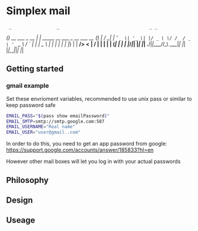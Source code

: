 # Simplex mail
     _                 _                                  _ _ 
 ___(_)_ __ ___  _ __ | | _____  __   ___ _ __ ___   __ _(_) |
/ __| | '_ ` _ \| '_ \| |/ _ \ \/ /  / _ \ '_ ` _ \ / _` | | |
\__ \ | | | | | | |_) | |  __/>  <  |  __/ | | | | | (_| | | |
|___/_|_| |_| |_| .__/|_|\___/_/\_\  \___|_| |_| |_|\__,_|_|_|
                |_|                                           


## Getting started

### gmail example

Set these envrioment variables, recommended to use unix pass or similar to keep password safe
```bash
EMAIL_PASS="$(pass show emailPassword)"
EMAIL_SMTP=smtp://smtp.google.com:587
EMAIL_USERNAME="Real name"
EMAIL_USER="user@gmail..com"
```

In order to do this, you need to get an app password from google:
https://support.google.com/accounts/answer/185833?hl=en

However other mail boxes will let you log in with your actual passwords 


## Philosophy 

## Design

## Useage



